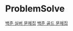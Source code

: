 # ProblemSolve

[백준 실버 문제집](https://www.acmicpc.net/workbook/view/2781)
[백준 골드 문제집](https://www.acmicpc.net/workbook/view/2782)
